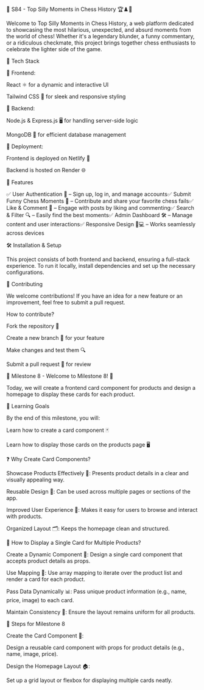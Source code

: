 📌 S84 - Top Silly Moments in Chess History 🏆♟️🤣

Welcome to Top Silly Moments in Chess History, a web platform dedicated to showcasing the most hilarious, unexpected, and absurd moments from the world of chess! Whether it's a legendary blunder, a funny commentary, or a ridiculous checkmate, this project brings together chess enthusiasts to celebrate the lighter side of the game.

🚀 Tech Stack

🔹 Frontend:

React ⚛️ for a dynamic and interactive UI

Tailwind CSS 🎨 for sleek and responsive styling

🔹 Backend:

Node.js & Express.js 🖥️ for handling server-side logic

MongoDB 🍃 for efficient database management

🔹 Deployment:

Frontend is deployed on Netlify 🚀

Backend is hosted on Render 🌐

🎯 Features

✅ User Authentication 🔐 – Sign up, log in, and manage accounts✅ Submit Funny Chess Moments 📝 – Contribute and share your favorite chess fails✅ Like & Comment 💬 – Engage with posts by liking and commenting✅ Search & Filter 🔍 – Easily find the best moments✅ Admin Dashboard 🛠️ – Manage content and user interactions✅ Responsive Design 📱💻 – Works seamlessly across devices

🛠️ Installation & Setup

This project consists of both frontend and backend, ensuring a full-stack experience. To run it locally, install dependencies and set up the necessary configurations.

🤝 Contributing

We welcome contributions! If you have an idea for a new feature or an improvement, feel free to submit a pull request.

How to contribute?

Fork the repository 🍴

Create a new branch 🌱 for your feature

Make changes and test them 🔍

Submit a pull request 🔄 for review

🌟 Milestone 8 - Welcome to Milestone 8! 🌟

Today, we will create a frontend card component for products and design a homepage to display these cards for each product.

🎯 Learning Goals

By the end of this milestone, you will:

Learn how to create a card component 🃏

Learn how to display those cards on the products page 🖥️

❓ Why Create Card Components?

Showcase Products Effectively 🏪: Presents product details in a clear and visually appealing way.

Reusable Design 🔁: Can be used across multiple pages or sections of the app.

Improved User Experience 🎉: Makes it easy for users to browse and interact with products.

Organized Layout 🗂️: Keeps the homepage clean and structured.

🔄 How to Display a Single Card for Multiple Products?

Create a Dynamic Component 🧩: Design a single card component that accepts product details as props.

Use Mapping 🔄: Use array mapping to iterate over the product list and render a card for each product.

Pass Data Dynamically 📊: Pass unique product information (e.g., name, price, image) to each card.

Maintain Consistency 🎨: Ensure the layout remains uniform for all products.

📝 Steps for Milestone 8

Create the Card Component 🎴:

Design a reusable card component with props for product details (e.g., name, image, price).

Design the Homepage Layout 🏠:

Set up a grid layout or flexbox for displaying multiple cards neatly.
